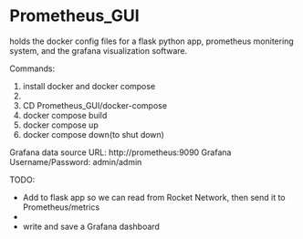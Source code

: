 # Prometheus_GUI
holds the docker config files for a flask python app, prometheus monitering system, and the grafana visualization software.

Commands:
 1. install docker and docker compose
 2. <pull repo>
 3. CD Prometheus_GUI/docker-compose
 4. docker compose build
 5. docker compose up 
 6. docker compose down(to shut down)


Grafana data source URL: http://prometheus:9090
Grafana Username/Password: admin/admin

TODO:
- Add to flask app so we can read from Rocket Network, then send it to Prometheus/metrics
- 
- write and save a Grafana dashboard
